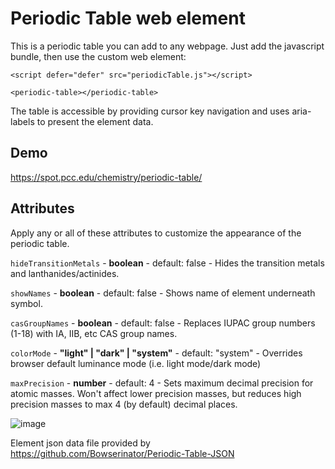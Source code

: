 # Periodic Table web element
This is a periodic table you can add to any webpage.  Just add the javascript bundle, then use the custom web element:

```
<script defer="defer" src="periodicTable.js"></script>

<periodic-table></periodic-table>
```
The table is accessible by providing cursor key navigation and uses aria-labels to present the element data.

## Demo 
https://spot.pcc.edu/chemistry/periodic-table/

## Attributes

Apply any or all of these attributes to customize the appearance of the periodic table.

`hideTransitionMetals` - **boolean** - default: false - Hides the transition metals and lanthanides/actinides.

`showNames` - **boolean** - default: false - Shows name of element underneath symbol.

`casGroupNames` - **boolean** - default: false - Replaces IUPAC group numbers (1-18) with IA, IIB, etc CAS group names.

`colorMode` - **"light" | "dark" | "system"** - default: "system" - Overrides browser default luminance mode (i.e. light mode/dark mode)

`maxPrecision` - **number** - default: 4 - Sets maximum decimal precision for atomic masses. Won't affect lower precision masses, but reduces high precision masses to max 4 (by default) decimal places.  


![image](https://user-images.githubusercontent.com/7821384/153533584-40e6afdd-bbdb-4bf1-9a75-94c99ddeff34.png)


Element json data file provided by https://github.com/Bowserinator/Periodic-Table-JSON
